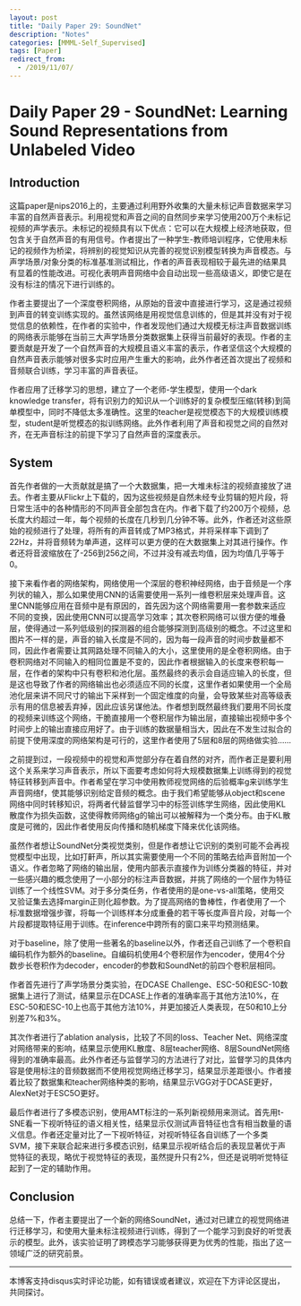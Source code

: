 ```yaml
---
layout: post
title: "Daily Paper 29: SoundNet"
description: "Notes"
categories: [MMML-Self_Supervised]
tags: [Paper]
redirect_from:
  - /2019/11/07/
---
```


# Daily Paper 29 - SoundNet: Learning Sound Representations from Unlabeled Video  

## Introduction  

这篇paper是nips2016上的，主要通过利用野外收集的大量未标记声音数据来学习丰富的自然声音表示。利用视觉和声音之间的自然同步来学习使用200万个未标记视频的声学表示。未标记的视频具有以下优点：它可以在大规模上经济地获取，但包含关于自然声音的有用信号。作者提出了一种学生-教师培训程序，它使用未标记的视频作为桥梁，将辨别的视觉知识从完善的视觉识别模型转换为声音模态。与声学场景/对象分类的标准基准测试相比，作者的声音表现相较于最先进的结果具有显着的性能改进。可视化表明声音网络中会自动出现一些高级语义，即使它是在没有标注的情况下进行训练的。  

作者主要提出了一个深度卷积网络，从原始的音波中直接进行学习，这是通过视频到声音的转变训练实现的。虽然该网络是用视觉信息训练的，但是其并没有对于视觉信息的依赖性，在作者的实验中，作者发现他们通过大规模无标注声音数据训练的网络表示能够在当前三大声学场景分类数据集上获得当前最好的表现。作者的主要贡献是开发了一个自然声音的大规模且语义丰富的表示，作者坚信这个大规模的自然声音表示能够对很多实时应用产生重大的影响，此外作者还首次提出了视频和音频联合训练，学习丰富的声音表征。  

作者应用了迁移学习的思想，建立了一个老师-学生模型，使用一个dark knowledge transfer，将有识别力的知识从一个训练好的复杂模型压缩(转移)到简单模型中，同时不降低太多准确性。这里的teacher是视觉模态下的大规模训练模型，student是听觉模态的拟训练网络。此外作者利用了声音和视觉之间的自然对齐，在无声音标注的前提下学习了自然声音的深度表示。  

## System  

首先作者做的一大贡献就是搞了一个大数据集，把一大堆未标注的视频直接放了进去。作者主要从Flickr上下载的，因为这些视频是自然未经专业剪辑的短片段，将日常生活中的各种情形的不同声音全部包含在内。作者下载了约200万个视频，总长度大约超过一年，每个视频的长度在几秒到几分钟不等。此外，作者还对这些原始的视频进行了处理，将所有的声音转成了MP3格式，并将采样率下调到了22Hz，并将音频转为单声道，这样可以更方便的在大数据集上对其进行操作。作者还将音波缩放在了-256到256之间，不过并没有减去均值，因为均值几乎等于0。  

接下来看作者的网络架构，网络使用一个深层的卷积神经网络，由于音频是一个序列状的输入，那么如果使用CNN的话需要使用一系列一维卷积层来处理声音。这里CNN能够应用在音频中是有原因的，首先因为这个网络需要用一套参数来适应不同的变换，因此使用CNN可以提高学习效率；其次卷积网络可以很方便的堆叠层，使得通过一系列低级别的探测器的组合能够探测到高级别的概念。不过这里和图片不一样的是，声音的输入长度是不同的，因为每一段声音的时间步数量都不同，因此作者需要让其网路处理不同输入的大小，这里使用的是全卷积网络。由于卷积网络对不同输入的相同位置是不变的，因此作者根据输入的长度来卷积每一层，在作者的架构中只有卷积和池化层。虽然最终的表示会自适应输入的长度，但是这也导致了作者的网络输出也必须适应不同的长度，这里作者如果使用一个全局池化层来讲不同尺寸的输出下采样到一个固定维度的向量，会导致某些对高等级表示有用的信息被丢弃掉，因此应该另谋他法。作者想到既然最终我们要用不同长度的视频来训练这个网络，干脆直接用一个卷积层作为输出层，直接输出视频中多个时间步上的输出直接应用好了。由于训练的数据量相当大，因此在不发生过拟合的前提下使用深度的网络架构是可行的，这里作者使用了5层和8层的网络做实验……  

之前提到过，一段视频中的视觉和声觉部分存在着自然的对齐，而作者正是要利用这个关系来学习声音表示，所以下面要考虑如何将大规模数据集上训练得到的视觉特征转移到声音中。作者希望在学习中使用教师视觉网络的后验概率g来训练学生声音网络f，使其能够识别给定音频的概念。由于我们希望能够从object和scene网络中同时转移知识，将两者代替监督学习中的标签训练学生网络，因此使用KL散度作为损失函数，这使得教师网络g的输出可以被解释为一个类分布。由于KL散度是可微的，因此作者使用反向传播和随机梯度下降来优化该网络。  

虽然作者想让SoundNet分类视觉类别，但是作者想让它识别的类别可能不会再视觉模型中出现，比如打鼾声，所以其实需要使用一个不同的策略去给声音附加一个语义。作者忽略了网络的输出层，使用内部表示直接作为训练分类器的特征，并对一些感兴趣的概念使用了一小部分的标注声音数据，并挑了网络的一个层作为特征训练了一个线性SVM。对于多分类任务，作者使用的是one-vs-all策略，使用交叉验证集去选择margin正则化超参数。为了提高网络的鲁棒性，作者使用了一个标准数据增强步骤，将每一个训练样本分成重叠的若干等长度声音片段，对每一个片段都提取特征用于训练。在inference中跨所有的窗口来平均预测结果。  

对于baseline，除了使用一些著名的baseline以外，作者还自己训练了一个卷积自编码机作为额外的baseline。自编码机使用4个卷积层作为encoder，使用4个分数步长卷积作为decoder，encoder的参数和SoundNet的前四个卷积层相同。  

作者首先进行了声学场景分类实验，在DCASE Challenge、ESC-50和ESC-10数据集上进行了测试，结果显示在DCASE上作者的准确率高于其他方法10%，在ESC-50和ESC-10上也高于其他方法10%，并更加接近人类表现，在50和10上分别差7%和3%。  

其次作者进行了ablation analysis，比较了不同的loss、Teacher Net、网络深度对网络带来的影响，结果显示使用KL散度、8层teacher网络、8层SoundNet网络得到的准确率最高。此外作者还与监督学习的方法进行了对比，监督学习的具体内容是使用标注的音频数据而不使用视觉网络迁移学习，结果显示差距很小。作者接着比较了数据集和teacher网络种类的影响，结果显示VGG对于DCASE更好，AlexNet对于ESC5O更好。  

最后作者进行了多模态识别，使用AMT标注的一系列新视频用来测试。首先用t-SNE看一下视听特征的语义相关性，结果显示仅测试声音特征也含有相当数量的语义信息。作者还定量对比了一下视听特征，对视听特征各自训练了一个多类SVM，接下来联合起来进行多模态识别，结果显示视听结合后的表现显著优于声觉特征的表现，略优于视觉特征的表现，虽然提升只有2%，但还是说明听觉特征起到了一定的辅助作用。  

## Conclusion  

总结一下，作者主要提出了一个新的网络SoundNet，通过对已建立的视觉网络进行迁移学习，和使用大量未标注视频进行训练，得到了一个能学习到良好的听觉表示的模型。此外，该实验证明了跨模态学习能够获得更为优秀的性能，指出了这一领域广泛的研究前景。  

---
本博客支持disqus实时评论功能，如有错误或者建议，欢迎在下方评论区提出，共同探讨。  
